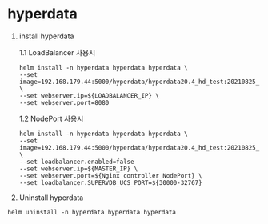 # hyperdata

1. install hyperdata

    1.1 LoadBalancer 사용시
    ```
    helm install -n hyperdata hyperdata hyperdata \
    --set image=192.168.179.44:5000/hyperdata/hyperdata20.4_hd_test:20210825_v1 \
    --set webserver.ip=${LOADBALANCER_IP} \
    --set webserver.port=8080
    ```
    
    1.2 NodePort 사용시
    ```
    helm install -n hyperdata hyperdata hyperdata \
    --set image=192.168.179.44:5000/hyperdata/hyperdata20.4_hd_test:20210825_v1 \
    --set loadbalancer.enabled=false
    --set webserver.ip=${MASTER_IP} \
    --set webserver.port=${Nginx controller NodePort} \
    --set loadbalancer.SUPERVDB_UCS_PORT=${30000-32767}
    ```
    
2. Uninstall hyperdata
```
helm uninstall -n hyperdata hyperdata hyperdata
```
